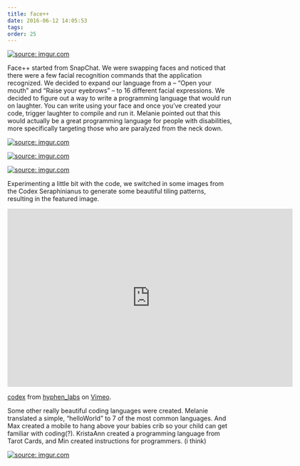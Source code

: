 ```yaml
---
title: face++
date: 2016-06-12 14:05:53
tags:
order: 25
---
```

<a href="http://imgur.com/WuuIpY3"><img src="http://i.imgur.com/WuuIpY3.jpg" title="source: imgur.com" /></a>

Face++ started from SnapChat.  We were swapping faces and noticed that there were a few facial recognition commands that the application recognized. We decided to expand our language from a – “Open your mouth” and “Raise your eyebrows” – to 16 different facial expressions.
We decided to figure out a way to write a programming language that would run on laughter.  You can write using your face and once you’ve created your code, trigger laughter to compile and run it.  Melanie pointed out that this would actually be a great programming language for people with disabilities, more specifically targeting those who are paralyzed from the neck down.

<a href="http://imgur.com/TENeAVa"><img src="http://i.imgur.com/TENeAVa.jpg" title="source: imgur.com" /></a>

<a href="http://imgur.com/00KtvGv"><img src="http://i.imgur.com/00KtvGv.jpg" title="source: imgur.com" /></a>

<a href="http://imgur.com/EvMQB8i"><img src="http://i.imgur.com/EvMQB8i.png" title="source: imgur.com" /></a>

Experimenting a little bit with the code, we switched in some images from the Codex Seraphinianus to generate some beautiful tiling patterns, resulting in the featured image.

<iframe src="https://player.vimeo.com/video/170358067" width="640" height="400" frameborder="0" webkitallowfullscreen mozallowfullscreen allowfullscreen></iframe>
<p><a href="https://vimeo.com/170358067">codex</a> from <a href="https://vimeo.com/hyphenlabs">hyphen_labs</a> on <a href="https://vimeo.com">Vimeo</a>.</p>

Some other really beautiful coding languages were created.  Melanie translated a simple, “helloWorld” to 7 of the most common languages. And Max created a mobile to hang above your babies crib so your child can get familiar with coding(?). KristaAnn created a programming language from Tarot Cards, and Min created instructions for programmers. (i think)

<a href="http://imgur.com/o4AfCOW"><img src="http://i.imgur.com/o4AfCOW.jpg" title="source: imgur.com" /></a>